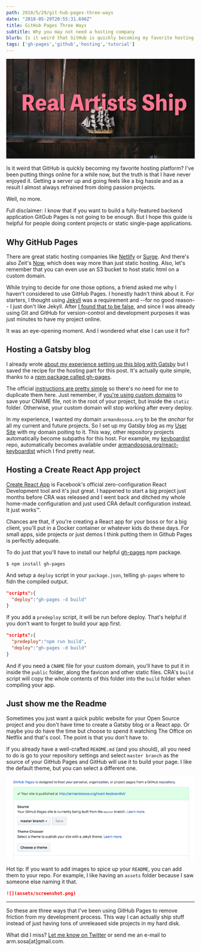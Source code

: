 ```yaml
---
path: 2018/5/29/git-hub-pages-three-ways
date: "2018-05-29T20:55:31.696Z"
title: GitHub Pages Three Ways
subtitle: Why you may not need a hosting company
blurb: Is it weird that GitHub is quickly becoming my favorite hosting platform?
tags: ['gh-pages','github','hosting','tutorial']
---
```


![Real Artists Ship](real-artists-ship.jpg)

Is it weird that GitHub is quickly becoming my favorite hosting platform? I've been putting things online for a while now, but the truth is that I have never enjoyed it. Getting a server up and going feels like a big hassle and as a result I almost always refrained from doing passion projects.

Well, no more.

Full disclaimer: I know that if you want to build a fully-featured backend application GitGub Pages is not going to be enough. But I hope this guide is helpful for people doing content projects or static single-page applications.

## Why GitHub Pages

There are great static hosting companies like [Netlify](https://www.netlify.com/) or [Surge](https://surge.sh). And there's also Zeit's [Now](https://zeit.co/now), which does way more than just static hosting. Also, let's remember that you can even use an S3 bucket to host static html on a custom domain.

While trying to decide for one those options, a friend asked me why I haven't considered to use GitHub Pages. I honestly hadn't think about it. For starters, I thought using [Jekyll](https://jekyllrb.com/) was a requirement and --for no good reason-- I just don't like Jekyll. After [I found that to be false](https://help.github.com/articles/using-a-static-site-generator-other-than-jekyll/), and since I was already using Git and GitHub for version-control and development purposes it was just minutes to have my project online.

It was an eye-opening moment. And I wondered what else I can use it for?

## Hosting a Gatsby blog

I already wrote [about my experience setting up this blog with Gatsby](https://armandososa.org/2018/5/25/gatsby/) but I saved the recipe for the hosting part for this post. It's actually quite simple, thanks to a [npm package called gh-pages](https://www.npmjs.com/package/gh-pages).

The official [instructions are pretty simple](https://www.gatsbyjs.org/docs/how-gatsby-works-with-github-pages/) so there's no need for me to duplicate them here. Just remember, if [you're using custom domains](https://help.github.com/articles/using-a-custom-domain-with-github-pages/) to save your CNAME file, not in the root of your project, but inside the `static` folder. Otherwise, your custom domain will stop working after every deploy.

In my experience, I wanted my domain `armandososa.org` to be the _anchor_ for all my current and future projects. So I set up my Gatsby blog as my [User Site](https://help.github.com/articles/user-organization-and-project-pages/#user-and-organization-pages-sites) with my domain poiting to it. This way, other repository projects automatically become subpaths for this host. For example, my [keyboardist](https://github.com/soska/react-keyboardist) repo, automatically becomes available under [armandososa.org/react-keyboardist](https://armandososa.org/react-keyboardist) which I find pretty neat.

## Hosting a Create React App project

[Create React App](https://github.com/facebook/create-react-app) is Facebook's official zero-configuration React Development tool and it's jsut great. I happened to start a big project just months before CRA was released and I went back and ditched my whole home-made configuration and just used CRA default configuration instead. It just works&trade;.

Chances are that, if you're creating a React app for your boss or for a big client, you'll put in a Docker container or whatever kids do these days. For small apps, side projects or just demos I think putting them in Github Pages is perfectly adequate.

To do just that you'll have to install our helpful [gh-pages](https://www.npmjs.com/package/gh-pages) npm package.

```
$ npm install gh-pages
```

And setup a `deploy` script in your `package.json`, telling `gh-pages` where to fidn the compiled output.

```json
"scripts":{
  "deploy":"gh-pages -d build"
}
```

If you add a `predeploy` script, it will be run before deploy. That's helpful if you don't want to forget to build your app first.

```json
"scripts":{
  "predeploy":"npm run build",
  "deploy":"gh-pages -d build"
}
```

And if you need a `CNAME` file for your custom domain, you'll have to put it in inside the `public` folder, along the favicon and other static files. CRA's `build` script will copy the whole contents of this folder into the `build` folder when compiling your app.

## Just show me the Readme

Sometimes you just want a quick public website for your Open Source project and you don't have time to create a Gatsby blog or a React app. Or maybe you do have the time but choose to spend it watching The Office on Netflix and that's cool. The point is that you don't have to.

If you already have a well-crafted `README.md` (and you should), all you need to do is go to your repository settings and select `master branch` as the source of your GitHub Pages and GitHub will use it to build your page. I like the default theme, but you can select a different one.

![](settings.png)

Hot tip: If you want to add images to spice up your `README`, you can add them to your repo. For example, I like having an `assets` folder because I saw someone else naming it that.

```markdown
![](assets/screenshot.png)
```

---

So these are three ways that I've been using GitHub Pages to remove friction from my development process. This way I can actually ship stuff instead of just having tons of unreleased side projects in my hard disk.

What did I miss? [Let me know on Twitter](https://twitter.com/soska) or send me an e-mail to arm.sosa[at]gmail.com.
